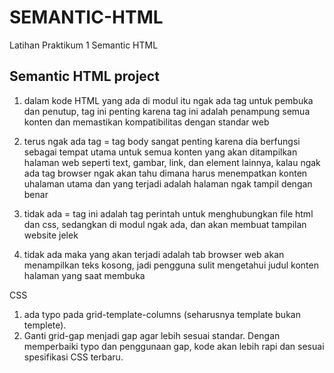 # SEMANTIC-HTML
Latihan Praktikum 1 Semantic HTML

## Semantic HTML project
1. dalam kode HTML yang ada di modul itu ngak ada tag <html> untuk pembuka dan penutup, tag ini penting karena tag ini adalah penampung semua konten dan memastikan kompatibilitas dengan standar web
   
2. terus ngak ada tag <body> = tag body sangat penting karena dia berfungsi sebagai tempat utama untuk semua konten yang akan ditampilkan halaman web seperti text, gambar, link, dan element lainnya, kalau ngak ada tag <body> browser ngak akan tahu dimana harus menempatkan konten uhalaman utama dan yang terjadi adalah halaman ngak tampil dengan benar

3. tidak ada <link rel="stylesheet" href="style.css"> = tag ini adalah tag perintah untuk menghubungkan file html dan css, sedangkan di modul ngak ada, dan akan membuat tampilan website jelek

5. <title>Html Semantic</title> tidak ada maka yang akan terjadi adalah tab browser web akan menampilkan teks kosong, jadi pengguna sulit mengetahui judul konten halaman yang saat membuka

CSS 
1. ada typo pada grid-template-columns (seharusnya template bukan templete).
2. Ganti grid-gap menjadi gap agar lebih sesuai standar.
  Dengan memperbaiki typo dan penggunaan gap, kode akan lebih rapi dan sesuai spesifikasi CSS terbaru.
